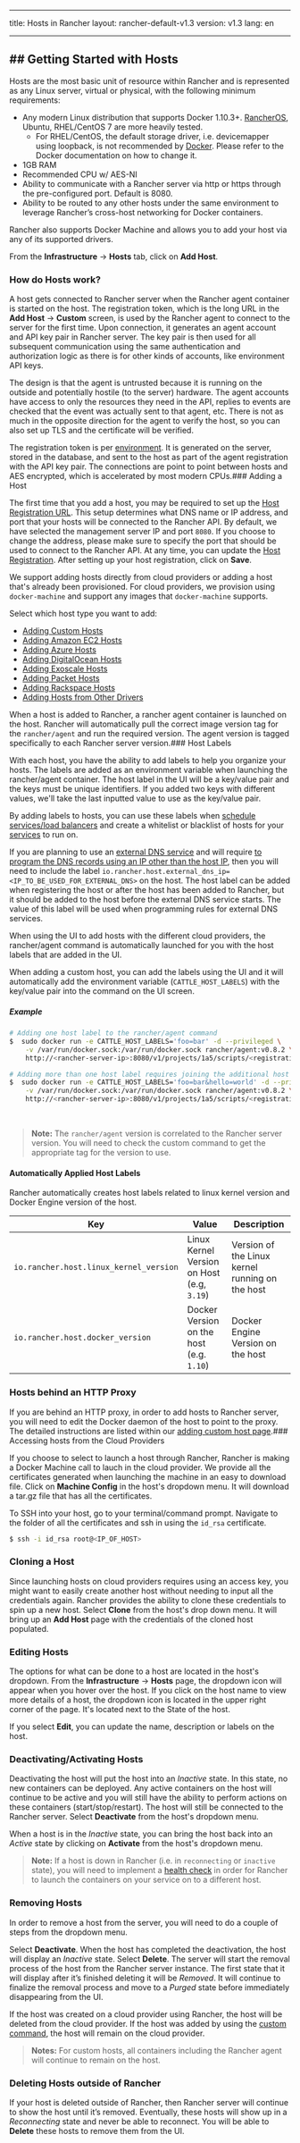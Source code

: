 * * *

title: Hosts in Rancher layout: rancher-default-v1.3 version: v1.3 lang: en

* * *

## ## Getting Started with Hosts

Hosts are the most basic unit of resource within Rancher and is represented as any Linux server, virtual or physical, with the following minimum requirements:

* Any modern Linux distribution that supports Docker 1.10.3+. [RancherOS](http://docs.rancher.com/os/), Ubuntu, RHEL/CentOS 7 are more heavily tested. 
  * For RHEL/CentOS, the default storage driver, i.e. devicemapper using loopback, is not recommended by [Docker](https://docs.docker.com/engine/reference/commandline/dockerd/#/storage-driver-options). Please refer to the Docker documentation on how to change it.
* 1GB RAM
* Recommended CPU w/ AES-NI
* Ability to communicate with a Rancher server via http or https through the pre-configured port. Default is 8080.
* Ability to be routed to any other hosts under the same environment to leverage Rancher’s cross-host networking for Docker containers.

Rancher also supports Docker Machine and allows you to add your host via any of its supported drivers.

From the **Infrastructure** -> **Hosts** tab, click on **Add Host**.

### How do Hosts work?

A host gets connected to Rancher server when the Rancher agent container is started on the host. The registration token, which is the long URL in the **Add Host** -> **Custom** screen, is used by the Rancher agent to connect to the server for the first time. Upon connection, it generates an agent account and API key pair in Rancher server. The key pair is then used for all subsequent communication using the same authentication and authorization logic as there is for other kinds of accounts, like environment API keys.

The design is that the agent is untrusted because it is running on the outside and potentially hostile (to the server) hardware. The agent accounts have access to only the resources they need in the API, replies to events are checked that the event was actually sent to that agent, etc. There is not as much in the opposite direction for the agent to verify the host, so you can also set up TLS and the certificate will be verified.

The registration token is per [environment]({{site.baseurl}}/rancher/{{page.version}}/{{page.lang}}/environments/). It is generated on the server, stored in the database, and sent to the host as part of the agent registration with the API key pair. The connections are point to point between hosts and AES encrypted, which is accelerated by most modern CPUs.<a id="addhost"></a>### Adding a Host

The first time that you add a host, you may be required to set up the [Host Registration URL]({{site.baseurl}}/rancher/{{page.version}}/{{page.lang}}/configuration/settings/#host-registration). This setup determines what DNS name or IP address, and port that your hosts will be connected to the Rancher API. By default, we have selected the management server IP and port `8080`. If you choose to change the address, please make sure to specify the port that should be used to connect to the Rancher API. At any time, you can update the [Host Registration]({{site.baseurl}}/rancher/{{page.version}}/{{page.lang}}/configuration/settings/#host-registration). After setting up your host registration, click on **Save**.

We support adding hosts directly from cloud providers or adding a host that's already been provisioned. For cloud providers, we provision using `docker-machine` and support any images that `docker-machine` supports.

Select which host type you want to add:

* [Adding Custom Hosts]({{site.baseurl}}/rancher/{{page.version}}/{{page.lang}}/hosts/custom/)
* [Adding Amazon EC2 Hosts]({{site.baseurl}}/rancher/{{page.version}}/{{page.lang}}/hosts/amazon/)
* [Adding Azure Hosts]({{site.baseurl}}/rancher/{{page.version}}/{{page.lang}}/hosts/azure/)
* [Adding DigitalOcean Hosts]({{site.baseurl}}/rancher/{{page.version}}/{{page.lang}}/hosts/digitalocean/)
* [Adding Exoscale Hosts]({{site.baseurl}}/rancher/{{page.version}}/{{page.lang}}/hosts/exoscale/)
* [Adding Packet Hosts]({{site.baseurl}}/rancher/{{page.version}}/{{page.lang}}/hosts/packet/)
* [Adding Rackspace Hosts]({{site.baseurl}}/rancher/{{page.version}}/{{page.lang}}/hosts/rackspace/)
* [Adding Hosts from Other Drivers]({{site.baseurl}}/rancher/{{page.version}}/{{page.lang}}/hosts/other/)

When a host is added to Rancher, a rancher agent container is launched on the host. Rancher will automatically pull the correct image version tag for the `rancher/agent` and run the required version. The agent version is tagged specifically to each Rancher server version.<a id="labels"></a>### Host Labels

With each host, you have the ability to add labels to help you organize your hosts. The labels are added as an environment variable when launching the rancher/agent container. The host label in the UI will be a key/value pair and the keys must be unique identifiers. If you added two keys with different values, we'll take the last inputted value to use as the key/value pair.

By adding labels to hosts, you can use these labels when [schedule services/load balancers]({{site.baseurl}}/rancher/{{page.version}}/{{page.lang}}/cattle/scheduling/) and create a whitelist or blacklist of hosts for your [services]({{site.baseurl}}/rancher/{{page.version}}/{{page.lang}}/cattle/adding-services/) to run on.

If you are planning to use an [external DNS service]({{site.baseurl}}/rancher/{{page.version}}/{{page.lang}}/cattle/external-dns-service/) and will require [to program the DNS records using an IP other than the host IP]({{site.baseurl}}/rancher/{{page.version}}/{{page.lang}}/cattle/external-dns-service/#using-a-specific-ip-for-external-dns), then you will need to include the label `io.rancher.host.external_dns_ip=<IP_TO_BE_USED_FOR_EXTERNAL_DNS>` on the host. The host label can be added when registering the host or after the host has been added to Rancher, but it should be added to the host before the external DNS service starts. The value of this label will be used when programming rules for external DNS services.

When using the UI to add hosts with the different cloud providers, the rancher/agent command is automatically launched for you with the host labels that are added in the UI.

When adding a custom host, you can add the labels using the UI and it will automatically add the environment variable (`CATTLE_HOST_LABELS`) with the key/value pair into the command on the UI screen.

##### Example

```bash
# Adding one host label to the rancher/agent command
$  sudo docker run -e CATTLE_HOST_LABELS='foo=bar' -d --privileged \
    -v /var/run/docker.sock:/var/run/docker.sock rancher/agent:v0.8.2 \
    http://<rancher-server-ip>:8080/v1/projects/1a5/scripts/<registrationToken>

# Adding more than one host label requires joining the additional host labels with an `&`
$  sudo docker run -e CATTLE_HOST_LABELS='foo=bar&hello=world' -d --privileged \
    -v /var/run/docker.sock:/var/run/docker.sock rancher/agent:v0.8.2 \
    http://<rancher-server-ip>:8080/v1/projects/1a5/scripts/<registrationToken>
```

<br />

> **Note:** The `rancher/agent` version is correlated to the Rancher server version. You will need to check the custom command to get the appropriate tag for the version to use.

#### Automatically Applied Host Labels

Rancher automatically creates host labels related to linux kernel version and Docker Engine version of the host.

| Key                                    | Value                                      | Description                                     |
| -------------------------------------- | ------------------------------------------ | ----------------------------------------------- |
| `io.rancher.host.linux_kernel_version` | Linux Kernel Version on Host (e.g, `3.19`) | Version of the Linux kernel running on the host |
| `io.rancher.host.docker_version`       | Docker Version on the host (e.g. `1.10`)   | Docker Engine Version on the host               |

### Hosts behind an HTTP Proxy

If you are behind an HTTP proxy, in order to add hosts to Rancher server, you will need to edit the Docker daemon of the host to point to the proxy. The detailed instructions are listed within our [adding custom host page]({{site.baseurl}}/rancher/{{page.version}}/{{page.lang}}/hosts/custom/#hosts-behind-a-proxy).<a id="machine-config"></a>### Accessing hosts from the Cloud Providers

If you choose to select to launch a host through Rancher, Rancher is making a Docker Machine call to lauch in the cloud provider. We provide all the certificates generated when launching the machine in an easy to download file. Click on **Machine Config** in the host's dropdown menu. It will download a tar.gz file that has all the certificates.

To SSH into your host, go to your terminal/command prompt. Navigate to the folder of all the certificates and ssh in using the `id_rsa` certificate.

```bash
$ ssh -i id_rsa root@<IP_OF_HOST>
```

### Cloning a Host

Since launching hosts on cloud providers requires using an access key, you might want to easily create another host without needing to input all the credentials again. Rancher provides the ability to clone these credentials to spin up a new host. Select **Clone** from the host's drop down menu. It will bring up an **Add Host** page with the credentials of the cloned host populated.

### Editing Hosts

The options for what can be done to a host are located in the host's dropdown. From the **Infrastructure** -> **Hosts** page, the dropdown icon will appear when you hover over the host. If you click on the host name to view more details of a host, the dropdown icon is located in the upper right corner of the page. It's located next to the State of the host.

If you select **Edit**, you can update the name, description or labels on the host.

### Deactivating/Activating Hosts

Deactivating the host will put the host into an *Inactive* state. In this state, no new containers can be deployed. Any active containers on the host will continue to be active and you will still have the ability to perform actions on these containers (start/stop/restart). The host will still be connected to the Rancher server. Select **Deactivate** from the host's dropdown menu.

When a host is in the *Inactive* state, you can bring the host back into an *Active* state by clicking on **Activate** from the host's dropdown menu.

> **Note:** If a host is down in Rancher (i.e. in `reconnecting` or `inactive` state), you will need to implement a [health check]({{site.baseurl}}/rancher/{{page.version}}/{{page.lang}}/cattle/health-checks/) in order for Rancher to launch the containers on your service on to a different host.

### Removing Hosts

In order to remove a host from the server, you will need to do a couple of steps from the dropdown menu.

Select **Deactivate**. When the host has completed the deactivation, the host will display an *Inactive* state. Select **Delete**. The server will start the removal process of the host from the Rancher server instance. The first state that it will display after it’s finished deleting it will be *Removed*. It will continue to finalize the removal process and move to a *Purged* state before immediately disappearing from the UI.

If the host was created on a cloud provider using Rancher, the host will be deleted from the cloud provider. If the host was added by using the [custom command]({{site.baseurl}}/rancher/{{page.version}}/{{page.lang}}/hosts/custom/), the host will remain on the cloud provider.

> **Notes:** For custom hosts, all containers including the Rancher agent will continue to remain on the host.

### Deleting Hosts outside of Rancher

If your host is deleted outside of Rancher, then Rancher server will continue to show the host until it’s removed. Eventually, these hosts will show up in a *Reconnecting* state and never be able to reconnect. You will be able to **Delete** these hosts to remove them from the UI.
